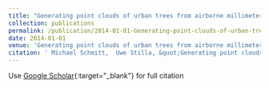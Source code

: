 ```yaml
---
title: "Generating point clouds of urban trees from airborne millimeter wave InSAR data"
collection: publications
permalink: /publication/2014-01-01-Generating-point-clouds-of-urban-trees-from-airborne-millimeter-wave-InSAR-data
date: 2014-01-01
venue: 'Generating point clouds of urban trees from airborne millimeter wave InSAR data'
citation: ' Michael Schmitt,  Uwe Stilla, &quot;Generating point clouds of urban trees from airborne millimeter wave InSAR data.&quot; Generating point clouds of urban trees from airborne millimeter wave InSAR data, 2014.'
---
```

Use [Google Scholar](https://scholar.google.com/scholar?q=Generating+point+clouds+of+urban+trees+from+airborne+millimeter+wave+InSAR+data){:target="_blank"} for full citation